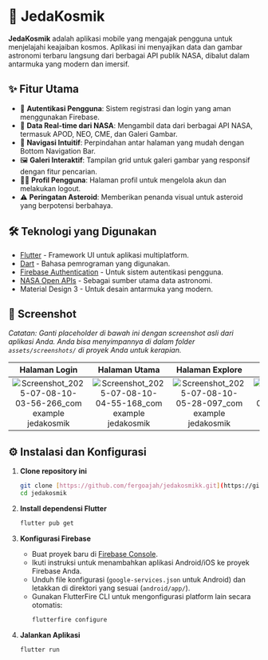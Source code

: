 # 🚀 JedaKosmik

**JedaKosmik** adalah aplikasi mobile yang mengajak pengguna untuk menjelajahi keajaiban kosmos. Aplikasi ini menyajikan data dan gambar astronomi terbaru langsung dari berbagai API publik NASA, dibalut dalam antarmuka yang modern dan imersif.

## ✨ Fitur Utama

- 🔐 **Autentikasi Pengguna**: Sistem registrasi dan login yang aman menggunakan Firebase.
- 📡 **Data Real-time dari NASA**: Mengambil data dari berbagai API NASA, termasuk APOD, NEO, CME, dan Galeri Gambar.
- 🧭 **Navigasi Intuitif**: Perpindahan antar halaman yang mudah dengan Bottom Navigation Bar.
- 🖼️ **Galeri Interaktif**: Tampilan grid untuk galeri gambar yang responsif dengan fitur pencarian.
- 🧑‍🚀 **Profil Pengguna**: Halaman profil untuk mengelola akun dan melakukan logout.
- ⚠️ **Peringatan Asteroid**: Memberikan penanda visual untuk asteroid yang berpotensi berbahaya.

## 🛠️ Teknologi yang Digunakan

- [Flutter](https://flutter.dev/) - Framework UI untuk aplikasi multiplatform.
- [Dart](https://dart.dev/) - Bahasa pemrograman yang digunakan.
- [Firebase Authentication](https://firebase.google.com/products/auth) - Untuk sistem autentikasi pengguna.
- [NASA Open APIs](https://api.nasa.gov/) - Sebagai sumber utama data astronomi.
- Material Design 3 - Untuk desain antarmuka yang modern.

## 📸 Screenshot

*Catatan: Ganti placeholder di bawah ini dengan screenshot asli dari aplikasi Anda. Anda bisa menyimpannya di dalam folder `assets/screenshots/` di proyek Anda untuk kerapian.*

| Halaman Login | Halaman Utama | Halaman Explore | Halaman Detail |
| :---: | :---: | :---: | :---: |
| ![Screenshot_2025-07-08-10-03-56-266_com example jedakosmik](https://github.com/user-attachments/assets/c17f91a1-6446-41b4-b337-2f132ab1255e) | ![Screenshot_2025-07-08-10-04-55-168_com example jedakosmik](https://github.com/user-attachments/assets/151ba174-f4ea-4d0d-b6b2-639830e68cea) | ![Screenshot_2025-07-08-10-05-28-097_com example jedakosmik](https://github.com/user-attachments/assets/9b525fa6-a70d-40ce-9800-becb5caafa98) | ![Screenshot_2025-07-08-10-04-50-453_com example jedakosmik](https://github.com/user-attachments/assets/d8c9db0e-6af6-44de-a3ca-17f3cc88cb6f) |

## ⚙️ Instalasi dan Konfigurasi

1.  **Clone repository ini**
    ```bash
    git clone [https://github.com/fergoajah/jedakosmikk.git](https://github.com/fergoajah/jedakosmikk.git)
    cd jedakosmik
    ```

2.  **Install dependensi Flutter**
    ```bash
    flutter pub get
    ```

3.  **Konfigurasi Firebase**
    - Buat proyek baru di [Firebase Console](https://console.firebase.google.com/).
    - Ikuti instruksi untuk menambahkan aplikasi Android/iOS ke proyek Firebase Anda.
    - Unduh file konfigurasi (`google-services.json` untuk Android) dan letakkan di direktori yang sesuai (`android/app/`).
    - Gunakan FlutterFire CLI untuk mengonfigurasi platform lain secara otomatis:
      ```bash
      flutterfire configure
      ```

4.  **Jalankan Aplikasi**
    ```bash
    flutter run
    ```
